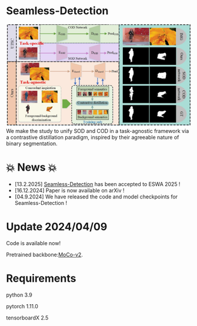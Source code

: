 # Seamless-Detection
![illustration](assert/illustration.jpg)
We make the study to unify SOD and COD in a task-agnostic framework via a contrastive distillation paradigm, inspired by their agreeable nature of binary segmentation.

# 💥 News 💥
- [13.2.2025] [Seamless-Detection](https://www.sciencedirect.com/science/article/abs/pii/S0957417425005342) has been accepted to ESWA 2025 !
- [16.12.2024] Paper is now available on arXiv !
- [04.9.2024] We have released the code and model checkpoints for Seamless-Detection !
# Update 2024/04/09
Code is available now!

Pretrained backbone:[MoCo-v2](https://github.com/facebookresearch/moco).

# Requirements
python 3.9

pytorch 1.11.0

tensorboardX 2.5



